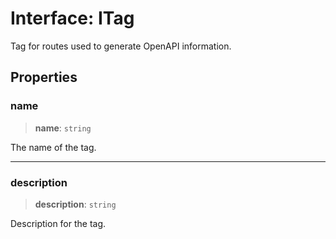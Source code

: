 # Interface: ITag

Tag for routes used to generate OpenAPI information.

## Properties

### name

> **name**: `string`

The name of the tag.

***

### description

> **description**: `string`

Description for the tag.

